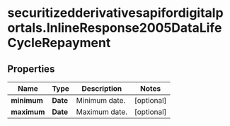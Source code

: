 # securitizedderivativesapifordigitalportals.InlineResponse2005DataLifeCycleRepayment

## Properties

Name | Type | Description | Notes
------------ | ------------- | ------------- | -------------
**minimum** | **Date** | Minimum date. | [optional] 
**maximum** | **Date** | Maximum date. | [optional] 


